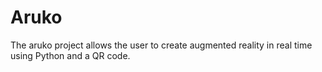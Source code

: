 # Aruko
The aruko project allows the user to create augmented reality in real time using Python and a QR code.
